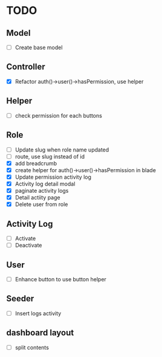 # TODO

## Model

-   [ ] Create base model

## Controller

-   [x] Refactor auth()->user()->hasPermission, use helper

## Helper

-   [ ] check permission for each buttons

## Role

-   [ ] Update slug when role name updated
-   [ ] route, use slug instead of id
-   [x] add breadcrumb
-   [x] create helper for auth()->user()->hasPermission in blade
-   [x] Update permission activity log
-   [x] Activity log detail modal
-   [x] paginate activity logs
-   [x] Detail actiity page
-   [x] Delete user from role

## Activity Log

-   [ ] Activate
-   [ ] Deactivate

## User

-   [ ] Enhance button to use button helper

## Seeder

-   [ ] Insert logs activity

## dashboard layout

-   [ ] split contents
